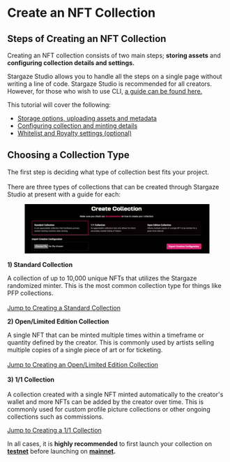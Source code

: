 # Create an NFT Collection

## Steps of Creating an NFT Collection

Creating an NFT collection consists of two main steps; **storing assets** and **configuring collection details and settings.**&#x20;

Stargaze Studio allows you to handle all the steps on a single page without writing a line of code. Stargaze Studio is recommended for all creators. However, for those who wish to use CLI, [a guide can be found here.](../../readme/)

This tutorial will cover the following:

* [Storage options, uploading assets and metadata](upload-assets-and-metadata.md)
* [Configuring collection and minting details](configure-collection-and-minting-details.md)
* [Whitelist and Royalty settings (optional)](broken-reference)

## Choosing a Collection Type

The first step is deciding what type of collection best fits your project. \
\
There are three types of collections that can be created through Stargaze Studio at present with a guide for each:

<figure><img src="../../../.gitbook/assets/image (3) (2).png" alt=""><figcaption></figcaption></figure>

**1) Standard Collection**

A collection of up to 10,000 unique NFTs that utilizes the Stargaze randomized minter. This is the most common collection type for things like PFP collections.\
\
[Jump to Creating a Standard Collection](creating-a-standard-collection/)

**2) Open/Limited Edition Collection**

A single NFT that can be minted multiple times within a timeframe or quantity defined by the creator. This is commonly used by artists selling multiple copies of a single piece of art or for ticketing.\
\
[Jump to Creating an Open/Limited Edition Collection](creating-an-open-limited-edition-collection/)\
\
**3) 1/1 Collection**\
\
A collection created with a single NFT minted automatically to the creator's wallet and more NFTs can be added by the creator over time. This is commonly used for custom profile picture collections or other ongoing collections such as commissions.

[Jump to Creating a 1/1 Collection](creating-a-1-1-collection/)

In all cases, it is **highly recommended** to first launch your collection on [**testnet**](https://studio.publicawesome.dev) before launching on [**mainnet**](https://studio.stargaze.zone)**.**



